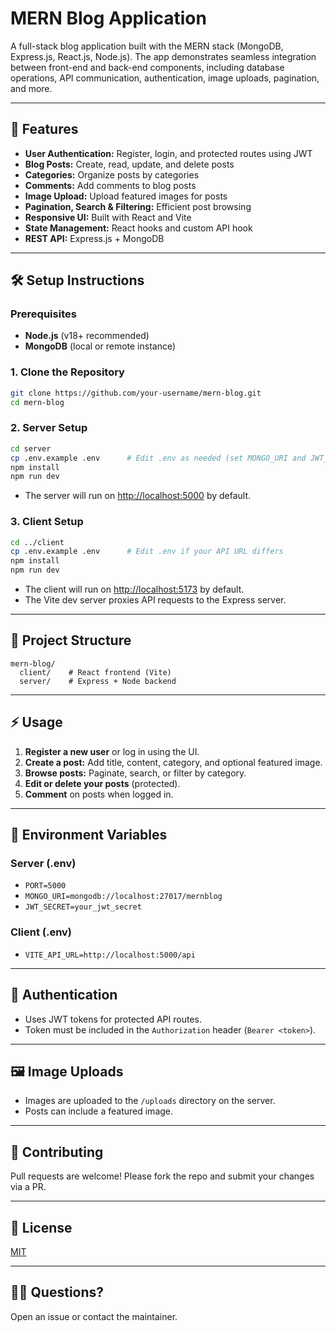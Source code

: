 # MERN Blog Application

A full-stack blog application built with the MERN stack (MongoDB, Express.js, React.js, Node.js). The app demonstrates seamless integration between front-end and back-end components, including database operations, API communication, authentication, image uploads, pagination, and more.

---

## 🚀 Features

- **User Authentication:** Register, login, and protected routes using JWT
- **Blog Posts:** Create, read, update, and delete posts
- **Categories:** Organize posts by categories
- **Comments:** Add comments to blog posts
- **Image Upload:** Upload featured images for posts
- **Pagination, Search & Filtering:** Efficient post browsing
- **Responsive UI:** Built with React and Vite
- **State Management:** React hooks and custom API hook
- **REST API:** Express.js + MongoDB

---

## 🛠️ Setup Instructions

### Prerequisites

- **Node.js** (v18+ recommended)
- **MongoDB** (local or remote instance)

### 1. Clone the Repository

```bash
git clone https://github.com/your-username/mern-blog.git
cd mern-blog
```

### 2. Server Setup

```bash
cd server
cp .env.example .env      # Edit .env as needed (set MONGO_URI and JWT_SECRET)
npm install
npm run dev
```

- The server will run on [http://localhost:5000](http://localhost:5000) by default.

### 3. Client Setup

```bash
cd ../client
cp .env.example .env      # Edit .env if your API URL differs
npm install
npm run dev
```

- The client will run on [http://localhost:5173](http://localhost:5173) by default.
- The Vite dev server proxies API requests to the Express server.

---

## 📂 Project Structure

```
mern-blog/
  client/    # React frontend (Vite)
  server/    # Express + Node backend
```

---

## ⚡ Usage

1. **Register a new user** or log in using the UI.
2. **Create a post:** Add title, content, category, and optional featured image.
3. **Browse posts:** Paginate, search, or filter by category.
4. **Edit or delete your posts** (protected).
5. **Comment** on posts when logged in.

---

## 🧩 Environment Variables

### **Server (.env)**
- `PORT=5000`
- `MONGO_URI=mongodb://localhost:27017/mernblog`
- `JWT_SECRET=your_jwt_secret`

### **Client (.env)**
- `VITE_API_URL=http://localhost:5000/api`

---

## 🔐 Authentication

- Uses JWT tokens for protected API routes.
- Token must be included in the `Authorization` header (`Bearer <token>`).

---

## 🖼️ Image Uploads

- Images are uploaded to the `/uploads` directory on the server.
- Posts can include a featured image.

---

## 🤝 Contributing

Pull requests are welcome! Please fork the repo and submit your changes via a PR.

---

## 📄 License

[MIT](LICENSE)

---

## 🙋‍♂️ Questions?

Open an issue or contact the maintainer.

